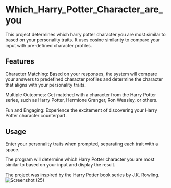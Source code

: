 # Which_Harry_Potter_Character_are_you

This project determines which harry potter character you are most similar to based on your personality traits. It uses cosine similarity to compare your input with pre-defined character profiles. 


## Features

Character Matching: Based on your responses, the system will compare your answers to predefined character profiles and determine the character that aligns with your personality traits.

Multiple Outcomes: Get matched with a character from the Harry Potter series, such as Harry Potter, Hermione Granger, Ron Weasley, or others.

Fun and Engaging: Experience the excitement of discovering your Harry Potter character counterpart.


## Usage

Enter your personality traits when prompted, separating each trait with a space.

The program will determine which Harry Potter character you are most similar to based on your input and display the result.

The project was inspired by the Harry Potter book series by J.K. Rowling.
![Screenshot (25)](https://github.com/Srijita2002/Which_Harry_Potter_Character_are_you/assets/111299389/e42aea2f-caf3-465e-b140-3fc2420a322f)
